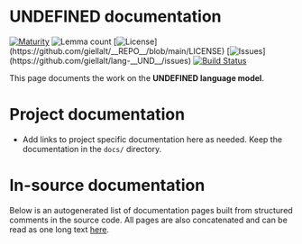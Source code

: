 # __UNDEFINED__ documentation

[![Maturity](https://img.shields.io/endpoint?url=https%3A%2F%2Fraw.githubusercontent.com%2Fgiellalt%2F__REPO__%2Fgh-pages%2Fmaturity.json)](https://giellalt.github.io/MaturityClassification.html)
![Lemma count](https://img.shields.io/endpoint?url=https%3A%2F%2Fraw.githubusercontent.com%2Fgiellalt%2F__REPO__%2Fgh-pages%2Flemmacount.json)
[![License](https://img.shields.io/github/license/giellalt/__REPO__)](https://github.com/giellalt/__REPO__/blob/main/LICENSE)
[![Issues](https://img.shields.io/github/issues/giellalt/lang-__UND__)](https://github.com/giellalt/lang-__UND__/issues)
[![Build Status](https://divvun-tc.giellalt.org/api/github/v1/repository/giellalt/__REPO__/main/badge.svg)](https://github.com/giellalt/__REPO__/actions)

This page documents the work on the **__UNDEFINED__ language model**. 

# Project documentation

* Add links to project specific documentation here as needed. Keep the documentation in the `docs/` directory.

# In-source documentation

Below is an autogenerated list of documentation pages built from structured comments in the source code. All pages are also concatenated and can be read as one long text [here](__UND__.md).
